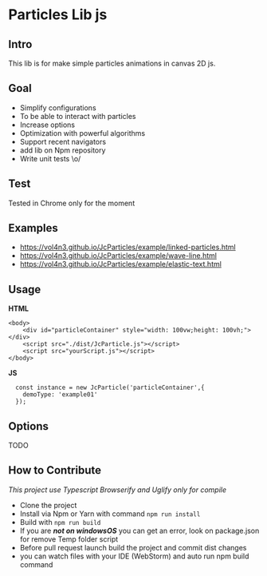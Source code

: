 # Particles Lib js ##
## Intro ##
This lib is for make simple particles animations in canvas 2D js.
## Goal ##
* Simplify configurations
* To be able to interact with particles
* Increase options
* Optimization with powerful algorithms
* Support recent navigators
* add lib on Npm repository
* Write unit tests \o/
## Test ##
Tested in Chrome only for the moment

## Examples ##

*  https://vol4n3.github.io/JcParticles/example/linked-particles.html
*  https://vol4n3.github.io/JcParticles/example/wave-line.html
*  https://vol4n3.github.io/JcParticles/example/elastic-text.html

## Usage ##

**HTML**
```
<body>
    <div id="particleContainer" style="width: 100vw;height: 100vh;"></div>
    <script src="./dist/JcParticle.js"></script>
    <script src="yourScript.js"></script>
</body>
```
**JS**
```
  const instance = new JcParticle('particleContainer',{
    demoType: 'example01'
  });
```
## Options ##
TODO

## How to Contribute ##

_This project use Typescript Browserify and Uglify only for compile_

* Clone the project
* Install via Npm or Yarn with command ``npm run install``
* Build with ``npm run build``
* If you are ___not on windowsOS___ you can get an error, look on package.json for remove Temp folder script
* Before pull request launch build the project and commit dist changes
* you can watch files with your IDE (WebStorm) and auto run npm build command
